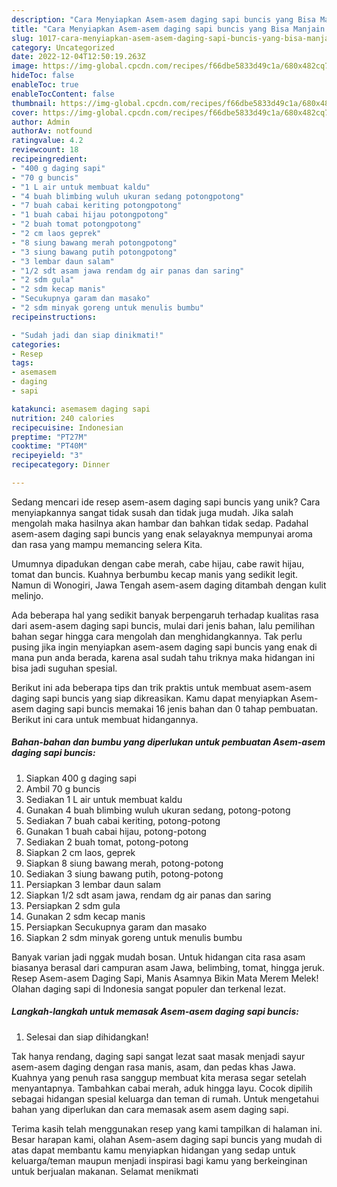 ```yaml
---
description: "Cara Menyiapkan Asem-asem daging sapi buncis yang Bisa Manjain Lidah"
title: "Cara Menyiapkan Asem-asem daging sapi buncis yang Bisa Manjain Lidah"
slug: 1017-cara-menyiapkan-asem-asem-daging-sapi-buncis-yang-bisa-manjain-lidah
category: Uncategorized
date: 2022-12-04T12:50:19.263Z
image: https://img-global.cpcdn.com/recipes/f66dbe5833d49c1a/680x482cq70/asem-asem-daging-sapi-buncis-foto-resep-utama.jpg
hideToc: false
enableToc: true
enableTocContent: false
thumbnail: https://img-global.cpcdn.com/recipes/f66dbe5833d49c1a/680x482cq70/asem-asem-daging-sapi-buncis-foto-resep-utama.jpg
cover: https://img-global.cpcdn.com/recipes/f66dbe5833d49c1a/680x482cq70/asem-asem-daging-sapi-buncis-foto-resep-utama.jpg
author: Admin
authorAv: notfound
ratingvalue: 4.2
reviewcount: 18
recipeingredient:
- "400 g daging sapi"
- "70 g buncis"
- "1 L air untuk membuat kaldu"
- "4 buah blimbing wuluh ukuran sedang potongpotong"
- "7 buah cabai keriting potongpotong"
- "1 buah cabai hijau potongpotong"
- "2 buah tomat potongpotong"
- "2 cm laos geprek"
- "8 siung bawang merah potongpotong"
- "3 siung bawang putih potongpotong"
- "3 lembar daun salam"
- "1/2 sdt asam jawa rendam dg air panas dan saring"
- "2 sdm gula"
- "2 sdm kecap manis"
- "Secukupnya garam dan masako"
- "2 sdm minyak goreng untuk menulis bumbu"
recipeinstructions:

- "Sudah jadi dan siap dinikmati!"
categories:
- Resep
tags:
- asemasem
- daging
- sapi

katakunci: asemasem daging sapi 
nutrition: 240 calories
recipecuisine: Indonesian
preptime: "PT27M"
cooktime: "PT40M"
recipeyield: "3"
recipecategory: Dinner

---
```





Sedang mencari ide resep asem-asem daging sapi buncis yang unik? Cara menyiapkannya sangat tidak susah dan tidak juga mudah. Jika salah mengolah maka hasilnya akan hambar dan bahkan tidak sedap. Padahal asem-asem daging sapi buncis yang enak selayaknya mempunyai aroma dan rasa yang mampu memancing selera Kita.





Umumnya dipadukan dengan cabe merah, cabe hijau, cabe rawit hijau, tomat dan buncis. Kuahnya berbumbu kecap manis yang sedikit legit. Namun di Wonogiri, Jawa Tengah asem-asem daging ditambah dengan kulit melinjo.

Ada beberapa hal yang sedikit banyak berpengaruh terhadap kualitas rasa dari asem-asem daging sapi buncis, mulai dari jenis bahan, lalu pemilihan bahan segar hingga cara mengolah dan menghidangkannya. Tak perlu pusing jika ingin menyiapkan asem-asem daging sapi buncis yang enak di mana pun anda berada, karena asal sudah tahu triknya maka hidangan ini bisa jadi suguhan spesial.






Berikut ini ada beberapa tips dan trik praktis untuk membuat asem-asem daging sapi buncis yang siap dikreasikan. Kamu dapat menyiapkan Asem-asem daging sapi buncis memakai 16 jenis bahan dan 0 tahap pembuatan. Berikut ini cara untuk membuat hidangannya.

<!--inarticleads1-->

##### Bahan-bahan dan bumbu yang diperlukan untuk pembuatan Asem-asem daging sapi buncis:

1. Siapkan 400 g daging sapi
1. Ambil 70 g buncis
1. Sediakan 1 L air untuk membuat kaldu
1. Gunakan 4 buah blimbing wuluh ukuran sedang, potong-potong
1. Sediakan 7 buah cabai keriting, potong-potong
1. Gunakan 1 buah cabai hijau, potong-potong
1. Sediakan 2 buah tomat, potong-potong
1. Siapkan 2 cm laos, geprek
1. Siapkan 8 siung bawang merah, potong-potong
1. Sediakan 3 siung bawang putih, potong-potong
1. Persiapkan 3 lembar daun salam
1. Siapkan 1/2 sdt asam jawa, rendam dg air panas dan saring
1. Persiapkan 2 sdm gula
1. Gunakan 2 sdm kecap manis
1. Persiapkan Secukupnya garam dan masako
1. Siapkan 2 sdm minyak goreng untuk menulis bumbu


Banyak varian jadi nggak mudah bosan. Untuk hidangan cita rasa asam biasanya berasal dari campuran asam Jawa, belimbing, tomat, hingga jeruk. Resep Asem-asem Daging Sapi, Manis Asamnya Bikin Mata Merem Melek! Olahan daging sapi di Indonesia sangat populer dan terkenal lezat. 

<!--inarticleads2-->

##### Langkah-langkah untuk memasak Asem-asem daging sapi buncis:


1. Selesai dan siap dihidangkan!

Tak hanya rendang, daging sapi sangat lezat saat masak menjadi sayur asem-asem daging dengan rasa manis, asam, dan pedas khas Jawa. Kuahnya yang penuh rasa sanggup membuat kita merasa segar setelah menyantapnya. Tambahkan cabai merah, aduk hingga layu. Cocok dipilih sebagai hidangan spesial keluarga dan teman di rumah. Untuk mengetahui bahan yang diperlukan dan cara memasak asem asem daging sapi. 

Terima kasih telah menggunakan resep yang kami tampilkan di halaman ini. Besar harapan kami, olahan Asem-asem daging sapi buncis yang mudah di atas dapat membantu kamu menyiapkan hidangan yang sedap untuk keluarga/teman maupun menjadi inspirasi bagi kamu yang berkeinginan untuk berjualan makanan. Selamat menikmati
